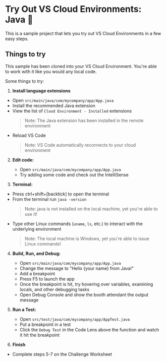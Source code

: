 # Try Out VS Cloud Environments: Java 🍵

This is a sample project that lets you try out VS Cloud Environments in a few easy steps.
   
## Things to try

This sample has been cloned into your VS Cloud Environment. You're able to work with it like you would any local code.

Some things to try:

1. **Install language extensions**
  - Open `src/main/java/com/mycompany/app/App.java`
  - Install the recommended Java extension
  - View the list of `Cloud Environment - Installed` extensions
    > Note: The Java extension has been installed in the remote environment
  - Reload VS Code
    > Note: VS Code automatically reconnects to your cloud environment

2. **Edit code:**
   - Open `src/main/java/com/mycompany/app/App.java`
   - Try adding some code and check out the IntelliSense

3. **Terminal:** 
  - Press ctrl+shift+[backtick] to open the terminal
  - From the terminal run `java -version`
    > Note: java is not installed on the local machine, yet you're able to use it! 
  - Type other Linux commands (`uname`, `ls`, etc.) to interact with the underlying environment
    > Note: The local machine is Windows, yet you're able to issue Linux commands! 

4. **Build, Run, and Debug:**
   - Open `src/main/java/com/mycompany/app/App.java`
   - Change the message to "Hello {your name} from Java!"
   - Add a breakpoint
   - Press F5 to launch the app
   - Once the breakpoint is hit, try hovering over variables, examining locals, and other debugging tasks
   - Open Debug Console and show the booth attendant the output message

5. **Run a Test:**
   - Open `src/test/java/com/mycompany/app/AppTest.java`
   - Put a breakpoint in a test
   - Click the `Debug Test` in the Code Lens above the function and watch it hit the breakpoint

6. **Finish**
  - Complete steps 5-7 on the Challenge Worksheet

